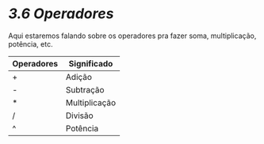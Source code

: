 <h1><b><i>3.6 Operadores</i></b></h1>

<p>Aqui estaremos falando sobre os operadores pra fazer soma, multiplicação, potência, etc.</p>

<table>
    <thead>
        <th>Operadores</th>
        <th>Significado</th>
    </thead>
    <tbody>
        <tr>
            <td>+</td>
            <td>Adição</td>
        <tr>
        <tr>
            <td>-</td>
            <td>Subtração</td>
        </tr>
        <tr>
            <td>*</td>
            <td>Multiplicação</td>
        </tr>
        <tr>
            <td>/</td>
            <td>Divisão</td>
        </tr>
        <tr>
            <td>^</td>
            <td>Potência</td>
        </tr>
    </tbody>
</table>